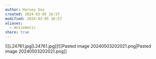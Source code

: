 ```yaml
---
author: Harvey Guo
created: 2024-03-05 16:57
modified: 2024-03-05 16:57
aliases:
  - Antiemetic
share: true
---
```

![[L24761.jpg|L24761.jpg]]![[Pasted image 20240503202021.png|Pasted image 20240503202021.png]]
